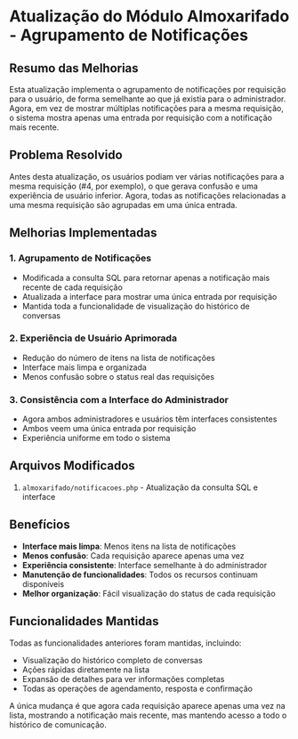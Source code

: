# Atualização do Módulo Almoxarifado - Agrupamento de Notificações

## Resumo das Melhorias

Esta atualização implementa o agrupamento de notificações por requisição para o usuário, de forma semelhante ao que já existia para o administrador. Agora, em vez de mostrar múltiplas notificações para a mesma requisição, o sistema mostra apenas uma entrada por requisição com a notificação mais recente.

## Problema Resolvido

Antes desta atualização, os usuários podiam ver várias notificações para a mesma requisição (#4, por exemplo), o que gerava confusão e uma experiência de usuário inferior. Agora, todas as notificações relacionadas a uma mesma requisição são agrupadas em uma única entrada.

## Melhorias Implementadas

### 1. Agrupamento de Notificações
- Modificada a consulta SQL para retornar apenas a notificação mais recente de cada requisição
- Atualizada a interface para mostrar uma única entrada por requisição
- Mantida toda a funcionalidade de visualização do histórico de conversas

### 2. Experiência de Usuário Aprimorada
- Redução do número de itens na lista de notificações
- Interface mais limpa e organizada
- Menos confusão sobre o status real das requisições

### 3. Consistência com a Interface do Administrador
- Agora ambos administradores e usuários têm interfaces consistentes
- Ambos veem uma única entrada por requisição
- Experiência uniforme em todo o sistema

## Arquivos Modificados

1. `almoxarifado/notificacoes.php` - Atualização da consulta SQL e interface

## Benefícios

- **Interface mais limpa**: Menos itens na lista de notificações
- **Menos confusão**: Cada requisição aparece apenas uma vez
- **Experiência consistente**: Interface semelhante à do administrador
- **Manutenção de funcionalidades**: Todos os recursos continuam disponíveis
- **Melhor organização**: Fácil visualização do status de cada requisição

## Funcionalidades Mantidas

Todas as funcionalidades anteriores foram mantidas, incluindo:
- Visualização do histórico completo de conversas
- Ações rápidas diretamente na lista
- Expansão de detalhes para ver informações completas
- Todas as operações de agendamento, resposta e confirmação

A única mudança é que agora cada requisição aparece apenas uma vez na lista, mostrando a notificação mais recente, mas mantendo acesso a todo o histórico de comunicação.